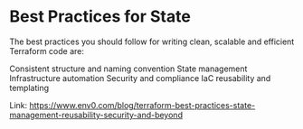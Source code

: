 # Best Practices for State

The best practices you should follow for writing clean, scalable and efficient Terraform code are:

Consistent structure and naming convention
State management
Infrastructure automation
Security and compliance
IaC reusability and templating

Link: https://www.env0.com/blog/terraform-best-practices-state-management-reusability-security-and-beyond

